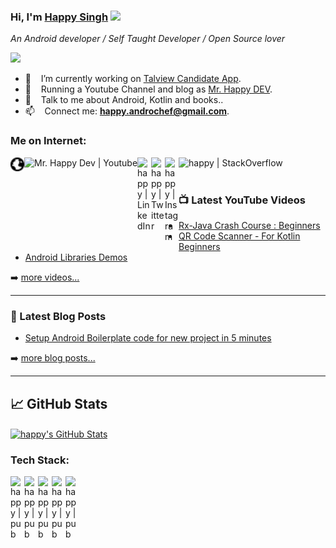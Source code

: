 ### Hi, I'm [Happy Singh](http://happysingh.dev/) <img src="https://media.giphy.com/media/hvRJCLFzcasrR4ia7z/giphy.gif" width="25px">

*An Android developer / Self Taught Developer   / Open Source lover*

![](https://komarev.com/ghpvc/?username=happysingh23828&color=brightgreen&style=flat)

- 🔭 &nbsp;&nbsp; I’m currently working on [Talview Candidate App](https://play.google.com/store/apps/details?id=com.talview.candidate&hl=en_IN&gl=US).
- 🌱 &nbsp;&nbsp; Running a Youtube Channel and blog as [Mr. Happy DEV](https://www.youtube.com/channel/UCILhpbLSFkGzsiCYAeR30DA).
- 💬 &nbsp;&nbsp; Talk to me about Android, Kotlin and books..
- 📫 &nbsp;&nbsp; Connect me: **happy.androchef@gmail.com**.

### Me on Internet:

[<img align="left" alt="happysingh.dev" width="22px" src="https://raw.githubusercontent.com/iconic/open-iconic/master/svg/globe.svg" />][website]
[<img align="left" alt="Mr. Happy Dev | Youtube" height="22px"  src="https://cdn.jsdelivr.net/npm/simple-icons@v3/icons/youtube.svg" />][youtube]
[<img align="left" alt="happy | LinkedIn" width="22px" src="https://cdn.jsdelivr.net/npm/simple-icons@v3/icons/linkedin.svg" />][linkedin]
[<img align="left" alt="happy | Twitter" width="22px" src="https://cdn.jsdelivr.net/npm/simple-icons@v3/icons/twitter.svg" />][twitter]
[<img align="left" alt="happy | Instagram" width="22px" src="https://cdn.jsdelivr.net/npm/simple-icons@v3/icons/instagram.svg" />][instagram]
[<img align="left" alt="happy | StackOverflow" height="22px"  src="https://stackoverflow.design/assets/img/logos/so/logo-stackoverflow.svg" />][stackoverflow]

<br />
<br />


### 📺 Latest YouTube Videos

<!-- YOUTUBE:START -->
- [Rx-Java Crash Course : Beginners](https://www.youtube.com/watch?v=CHtxplngjN0&list=PLYbZORu136FYVHZG-IZcubFo5fMtp9IRU)
- [QR Code Scanner - For Kotlin Beginners](https://www.youtube.com/watch?v=PUbyHvQ2Ehg&list=PLYbZORu136FYZ8ZVBBKEiw1OgpkSH9MMK)
- [Android Libraries Demos](https://www.youtube.com/watch?v=ItdbO-yLDnY&list=PLYbZORu136FbqYZdGMvrM76znYfVZM33L)
<!-- YOUTUBE:END -->

➡️ [more videos...][youtube]

---

### 📕 Latest Blog Posts

<!-- BLOG-POST-LIST:START -->
- [Setup Android Boilerplate code for new project in 5 minutes](https://happysingh.dev/setup-android-new-project-with-boilerplate-code-within-5-minutes-using-github-template)
<!-- BLOG-POST-LIST:END -->

➡️ [more blog posts...][website]

---

## &#x1f4c8; GitHub Stats
<a href="https://github.com/happysingh23828/happysingh23828">
  <img align="center" src="https://github-readme-stats.vercel.app/api?username=happysingh23828&show_icons=true&line_height=27&count_private=true&title_color=ffffff&text_color=c9cacc&icon_color=2bbc8a&bg_color=1d1f21" alt="happy's GitHub Stats" />
</a>


### Tech Stack:

[<img align="left" alt="happy | pub" width="22px" src="https://cdn.jsdelivr.net/npm/simple-icons@v3/icons/android.svg" />][website]
[<img align="left" alt="happy | pub" width="22px" src="https://cdn.jsdelivr.net/npm/simple-icons@v3/icons/java.svg" />][website]
[<img align="left" alt="happy | pub" width="22px" src="https://cdn.jsdelivr.net/npm/simple-icons@v3/icons/kotlin.svg" />][website]
[<img align="left" alt="happy | pub" width="22px" src="https://cdn.jsdelivr.net/npm/simple-icons@v3/icons/gradle.svg" />][website]
[<img align="left" alt="happy | pub" width="22px" src="https://cdn.jsdelivr.net/npm/simple-icons@v3/icons/git.svg" />][website]


[website]: http://happysingh.dev/
[twitter]: https://twitter.com/happysingh23828
[instagram]: https://www.instagram.com/happysingh.dev/
[linkedin]: https://www.linkedin.com/in/happpysingh23828/
[stackoverflow]: https://stackoverflow.com/users/11233871/happy-singh?tab=profile
[youtube]: https://www.youtube.com/channel/UCILhpbLSFkGzsiCYAeR30DA

